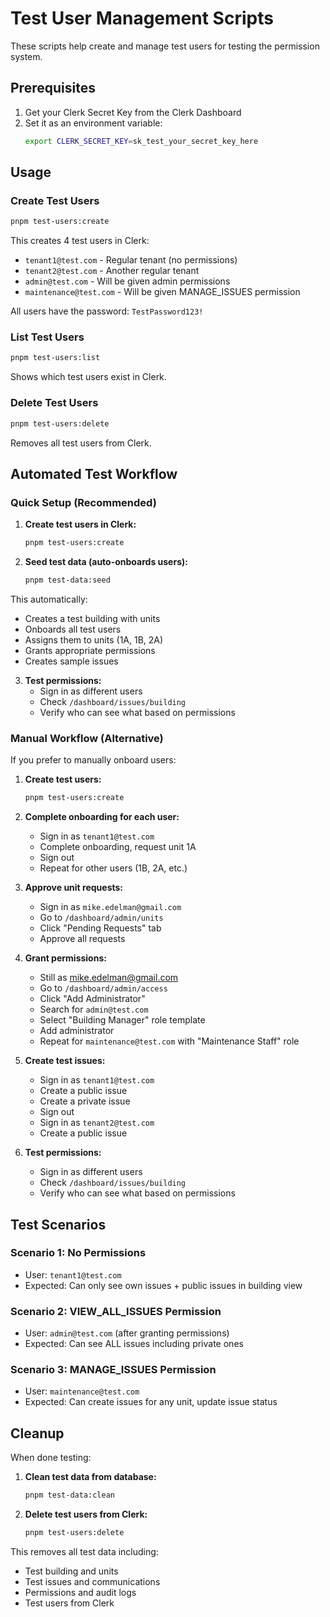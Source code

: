 # Test User Management Scripts

These scripts help create and manage test users for testing the permission system.

## Prerequisites

1. Get your Clerk Secret Key from the Clerk Dashboard
2. Set it as an environment variable:
   ```bash
   export CLERK_SECRET_KEY=sk_test_your_secret_key_here
   ```

## Usage

### Create Test Users
```bash
pnpm test-users:create
```

This creates 4 test users in Clerk:
- `tenant1@test.com` - Regular tenant (no permissions)
- `tenant2@test.com` - Another regular tenant
- `admin@test.com` - Will be given admin permissions
- `maintenance@test.com` - Will be given MANAGE_ISSUES permission

All users have the password: `TestPassword123!`

### List Test Users
```bash
pnpm test-users:list
```
Shows which test users exist in Clerk.

### Delete Test Users
```bash
pnpm test-users:delete
```
Removes all test users from Clerk.

## Automated Test Workflow

### Quick Setup (Recommended)

1. **Create test users in Clerk:**
   ```bash
   pnpm test-users:create
   ```

2. **Seed test data (auto-onboards users):**
   ```bash
   pnpm test-data:seed
   ```

This automatically:
- Creates a test building with units
- Onboards all test users
- Assigns them to units (1A, 1B, 2A)
- Grants appropriate permissions
- Creates sample issues

3. **Test permissions:**
   - Sign in as different users
   - Check `/dashboard/issues/building`
   - Verify who can see what based on permissions

### Manual Workflow (Alternative)

If you prefer to manually onboard users:

1. **Create test users:**
   ```bash
   pnpm test-users:create
   ```

2. **Complete onboarding for each user:**
   - Sign in as `tenant1@test.com`
   - Complete onboarding, request unit 1A
   - Sign out
   - Repeat for other users (1B, 2A, etc.)

3. **Approve unit requests:**
   - Sign in as `mike.edelman@gmail.com`
   - Go to `/dashboard/admin/units`
   - Click "Pending Requests" tab
   - Approve all requests

4. **Grant permissions:**
   - Still as mike.edelman@gmail.com
   - Go to `/dashboard/admin/access`
   - Click "Add Administrator"
   - Search for `admin@test.com`
   - Select "Building Manager" role template
   - Add administrator
   - Repeat for `maintenance@test.com` with "Maintenance Staff" role

5. **Create test issues:**
   - Sign in as `tenant1@test.com`
   - Create a public issue
   - Create a private issue
   - Sign out
   - Sign in as `tenant2@test.com`
   - Create a public issue

6. **Test permissions:**
   - Sign in as different users
   - Check `/dashboard/issues/building`
   - Verify who can see what based on permissions

## Test Scenarios

### Scenario 1: No Permissions
- User: `tenant1@test.com`
- Expected: Can only see own issues + public issues in building view

### Scenario 2: VIEW_ALL_ISSUES Permission
- User: `admin@test.com` (after granting permissions)
- Expected: Can see ALL issues including private ones

### Scenario 3: MANAGE_ISSUES Permission
- User: `maintenance@test.com`
- Expected: Can create issues for any unit, update issue status

## Cleanup

When done testing:

1. **Clean test data from database:**
   ```bash
   pnpm test-data:clean
   ```

2. **Delete test users from Clerk:**
   ```bash
   pnpm test-users:delete
   ```

This removes all test data including:
- Test building and units
- Test issues and communications
- Permissions and audit logs
- Test users from Clerk